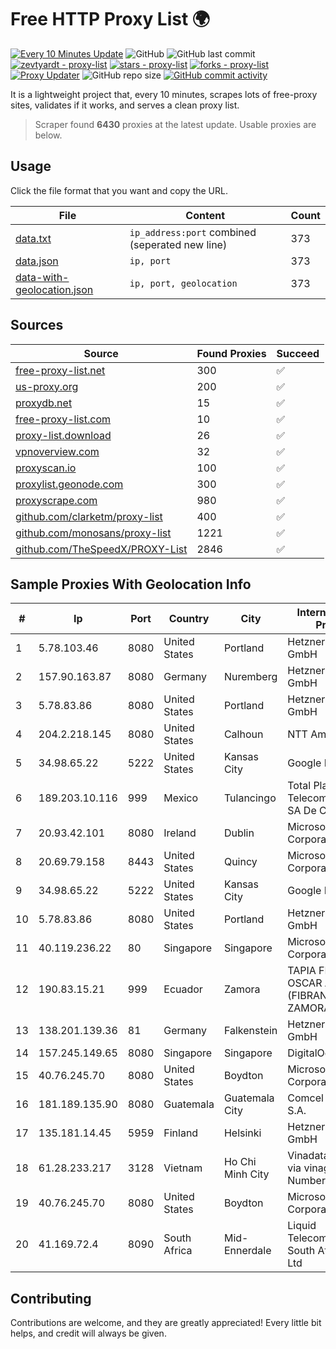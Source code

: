 
# Free HTTP Proxy List 🌍

[![Every 10 Minutes Update](https://github.com/mertguvencli/http-proxy-list/actions/workflows/main.yml/badge.svg?branch=main)](https://github.com/mertguvencli/http-proxy-list/actions/workflows/main.yml)
![GitHub](https://img.shields.io/github/license/mertguvencli/http-proxy-list)
![GitHub last commit](https://img.shields.io/github/last-commit/mertguvencli/http-proxy-list)
[![zevtyardt - proxy-list](https://img.shields.io/static/v1?label=zevtyardt&message=proxy-list&color=blue&logo=github)](https://github.com/zevtyardt/proxy-list "Go to GitHub repo")
[![stars - proxy-list](https://img.shields.io/github/stars/zevtyardt/proxy-list?style=social)](https://github.com/zevtyardt/proxy-list)
[![forks - proxy-list](https://img.shields.io/github/forks/zevtyardt/proxy-list?style=social)](https://github.com/zevtyardt/proxy-list)
[![Proxy Updater](https://github.com/zevtyardt/proxy-list/workflows/Proxy%20Updater/badge.svg)](https://github.com/zevtyardt/proxy-list/actions?query=workflow:"Proxy+Updater")
![GitHub repo size](https://img.shields.io/github/repo-size/zevtyardt/proxy-list)
[![GitHub commit activity](https://img.shields.io/github/commit-activity/m/zevtyardt/proxy-list?logo=commits)](https://github.com/zevtyardt/proxy-list/commits/main)

It is a lightweight project that, every 10 minutes, scrapes lots of free-proxy sites, validates if it works, and serves a clean proxy list.

> Scraper found **6430** proxies at the latest update. Usable proxies are below.

## Usage

Click the file format that you want and copy the URL.

|File|Content|Count|
|----|-------|-----|
|[data.txt](https://raw.githubusercontent.com/mertguvencli/http-proxy-list/main/proxy-list/data.txt)|`ip_address:port` combined (seperated new line)|373|
|[data.json](https://raw.githubusercontent.com/mertguvencli/http-proxy-list/main/proxy-list/data.json)|`ip, port`|373|
|[data-with-geolocation.json](https://raw.githubusercontent.com/mertguvencli/http-proxy-list/main/proxy-list/data-with-geolocation.json)|`ip, port, geolocation`|373|

## Sources

|Source|Found Proxies|Succeed|
|------|-------------|-------|
|[free-proxy-list.net](https://free-proxy-list.net)|300|✅|
|[us-proxy.org](https://www.us-proxy.org)|200|✅|
|[proxydb.net](http://proxydb.net)|15|✅|
|[free-proxy-list.com](https://free-proxy-list.com/?page=&port=&type%5B%5D=http&type%5B%5D=https&up_time=0&search=Search)|10|✅|
|[proxy-list.download](https://www.proxy-list.download/HTTP)|26|✅|
|[vpnoverview.com](https://vpnoverview.com/privacy/anonymous-browsing/free-proxy-servers)|32|✅|
|[proxyscan.io](https://www.proxyscan.io)|100|✅|
|[proxylist.geonode.com](https://proxylist.geonode.com/api/proxy-list?limit=300&page=1&sort_by=lastChecked&sort_type=desc&protocols=http,https)|300|✅|
|[proxyscrape.com](https://api.proxyscrape.com/v2/?request=displayproxies&protocol=http&timeout=10000&country=all&ssl=all&anonymity=all)|980|✅|
|[github.com/clarketm/proxy-list](https://raw.githubusercontent.com/clarketm/proxy-list/master/proxy-list-raw.txt)|400|✅|
|[github.com/monosans/proxy-list](https://raw.githubusercontent.com/monosans/proxy-list/main/proxies/http.txt)|1221|✅|
|[github.com/TheSpeedX/PROXY-List](https://raw.githubusercontent.com/TheSpeedX/PROXY-List/master/http.txt)|2846|✅|


## Sample Proxies With Geolocation Info

|#|Ip|Port|Country|City|Internet Service Provider|
|-|--|----|-------|----|-------------------------|
|1|5.78.103.46|8080|United States|Portland|Hetzner Online GmbH|
|2|157.90.163.87|8080|Germany|Nuremberg|Hetzner Online GmbH|
|3|5.78.83.86|8080|United States|Portland|Hetzner Online GmbH|
|4|204.2.218.145|8080|United States|Calhoun|NTT America, Inc.|
|5|34.98.65.22|5222|United States|Kansas City|Google LLC|
|6|189.203.10.116|999|Mexico|Tulancingo|Total Play Telecomunicaciones SA De CV|
|7|20.93.42.101|8080|Ireland|Dublin|Microsoft Corporation|
|8|20.69.79.158|8443|United States|Quincy|Microsoft Corporation|
|9|34.98.65.22|5222|United States|Kansas City|Google LLC|
|10|5.78.83.86|8080|United States|Portland|Hetzner Online GmbH|
|11|40.119.236.22|80|Singapore|Singapore|Microsoft Corporation|
|12|190.83.15.21|999|Ecuador|Zamora|TAPIA FLORES OSCAR ALDO (FIBRANET ZAMORA)|
|13|138.201.139.36|81|Germany|Falkenstein|Hetzner Online GmbH|
|14|157.245.149.65|8080|Singapore|Singapore|DigitalOcean, LLC|
|15|40.76.245.70|8080|United States|Boydton|Microsoft Corporation|
|16|181.189.135.90|8080|Guatemala|Guatemala City|Comcel Guatemala S.A.|
|17|135.181.14.45|5959|Finland|Helsinki|Hetzner Online GmbH|
|18|61.28.233.217|3128|Vietnam|Ho Chi Minh City|Vinadata broadcast via vinagame AS Number|
|19|40.76.245.70|8080|United States|Boydton|Microsoft Corporation|
|20|41.169.72.4|8090|South Africa|Mid-Ennerdale|Liquid Telecommunications South Africa (Pty) Ltd|



## Contributing

Contributions are welcome, and they are greatly appreciated! Every
little bit helps, and credit will always be given.

